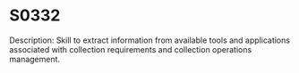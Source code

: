 # S0332
Description: Skill to extract information from available tools and applications associated with collection requirements and collection operations management.
